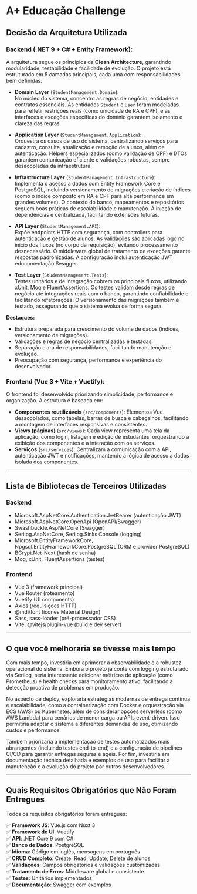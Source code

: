 # A+ Educação Challenge

## Decisão da Arquitetura Utilizada

### Backend (.NET 9 + C# + Entity Framework):

A arquitetura segue os princípios da **Clean Architecture**, garantindo modularidade, testabilidade e facilidade de evolução. O projeto está estruturado em 5 camadas principais, cada uma com responsabilidades bem definidas:

- **Domain Layer** (`StudentManagement.Domain`):  
  No núcleo do sistema, concentro as regras de negócio, entidades e contratos essenciais. As entidades `Student` e `User` foram modeladas para refletir restrições reais (como unicidade de RA e CPF), e as interfaces e exceções específicas do domínio garantem isolamento e clareza das regras.

- **Application Layer** (`StudentManagement.Application`):  
  Orquestra os casos de uso do sistema, centralizando serviços para cadastro, consulta, atualização e remoção de alunos, além de autenticação. Helpers especializados (como validação de CPF) e DTOs garantem comunicação eficiente e validações robustas, sempre desacopladas da infraestrutura.

- **Infrastructure Layer** (`StudentManagement.Infrastructure`):  
  Implementa o acesso a dados com Entity Framework Core e PostgreSQL, incluindo versionamento de migrações e criação de índices (como o índice composto em RA e CPF para alta performance em grandes volumes). O contexto do banco, mapeamentos e repositórios seguem boas práticas de escalabilidade e manutenção. A injeção de dependências é centralizada, facilitando extensões futuras.

- **API Layer** (`StudentManagement.API`):  
  Expõe endpoints HTTP com segurança, com controllers para autenticação e gestão de alunos. As validações são aplicadas logo no início dos fluxos (no corpo da requisição), evitando processamento desnecessário. O middleware global de tratamento de exceções garante respostas padronizadas. A configuração inclui autenticação JWT edocumentação Swagger.

- **Test Layer** (`StudentManagement.Tests`):  
  Testes unitários e de integração cobrem os principais fluxos, utilizando xUnit, Moq e FluentAssertions. Os testes validam desde regras de negócio até integrações reais com o banco, garantindo confiabilidade e facilitando refatorações. O versionamento das migrações também é testado, assegurando que o sistema evolua de forma segura.

**Destaques:**  
- Estrutura preparada para crescimento do volume de dados (índices, versionamento de migrações).
- Validações e regras de negócio centralizadas e testadas.
- Separação clara de responsabilidades, facilitando manutenção e evolução.
- Preocupação com segurança, performance e experiência do desenvolvedor.

### Frontend (Vue 3 + Vite + Vuetify):

O frontend foi desenvolvido priorizando simplicidade, performance e organização. A estrutura é baseada em:

- **Componentes reutilizáveis** (`src/components`): Elementos Vue desacoplados, como tabelas, barras de busca e cabeçalhos, facilitando a montagem de interfaces responsivas e consistentes.
- **Views (páginas)** (`src/views`): Cada view representa uma tela da aplicação, como login, listagem e edição de estudantes, orquestrando a exibição dos componentes e a interação com os serviços.
- **Serviços** (`src/services`): Centralizam a comunicação com a API, autenticação JWT e notificações, mantendo a lógica de acesso a dados isolada dos componentes.
---

## Lista de Bibliotecas de Terceiros Utilizadas

### Backend

- Microsoft.AspNetCore.Authentication.JwtBearer (autenticação JWT)
- Microsoft.AspNetCore.OpenApi (OpenAPI/Swagger)
- Swashbuckle.AspNetCore (Swagger)
- Serilog.AspNetCore, Serilog.Sinks.Console (logging)
- Microsoft.EntityFrameworkCore, Npgsql.EntityFrameworkCore.PostgreSQL (ORM e provider PostgreSQL)
- BCrypt.Net-Next (hash de senha)
- Moq, xUnit, FluentAssertions (testes)

### Frontend

- Vue 3 (framework principal)
- Vue Router (roteamento)
- Vuetify (UI components)
- Axios (requisições HTTP)
- @mdi/font (ícones Material Design)
- Sass, sass-loader (pré-processador CSS)
- Vite, @vitejs/plugin-vue (build e dev server)

---

## O que você melhoraria se tivesse mais tempo

Com mais tempo, investiria em aprimorar a observabilidade e a robustez operacional do sistema. Embora o projeto já conte com logging estruturado via Serilog, seria interessante adicionar métricas de aplicação (como Prometheus) e health checks para monitoramento ativo, facilitando a detecção proativa de problemas em produção.

No aspecto de deploy, exploraria estratégias modernas de entrega contínua e escalabilidade, como a containerização com Docker e orquestração via ECS (AWS) ou Kubernetes, além de considerar opções serverless (como AWS Lambda) para cenários de menor carga ou APIs event-driven. Isso permitiria adaptar o sistema a diferentes demandas de uso, otimizando custos e performance.

Também priorizaria a implementação de testes automatizados mais abrangentes (incluindo testes end-to-end) e a configuração de pipelines CI/CD para garantir entregas seguras e ágeis. Por fim, investiria em documentação técnica detalhada e exemplos de uso para facilitar a manutenção e a evolução do projeto por outros desenvolvedores.

---

## Quais Requisitos Obrigatórios que Não Foram Entregues

Todos os requisitos obrigatórios foram entregues:

✅ **Framework JS**: Vue.js com Nuxt 3  
✅ **Framework de UI**: Vuetify  
✅ **API**: .NET Core 9 com C#  
✅ **Banco de Dados**: PostgreSQL  
✅ **Idioma**: Código em inglês, mensagens em português  
✅ **CRUD Completo**: Create, Read, Update, Delete de alunos  
✅ **Validações**: Campos obrigatórios e validações customizadas  
✅ **Tratamento de Erros**: Middleware global e consistente  
✅ **Testes**: Unitários implementados  
✅ **Documentação**: Swagger com exemplos 